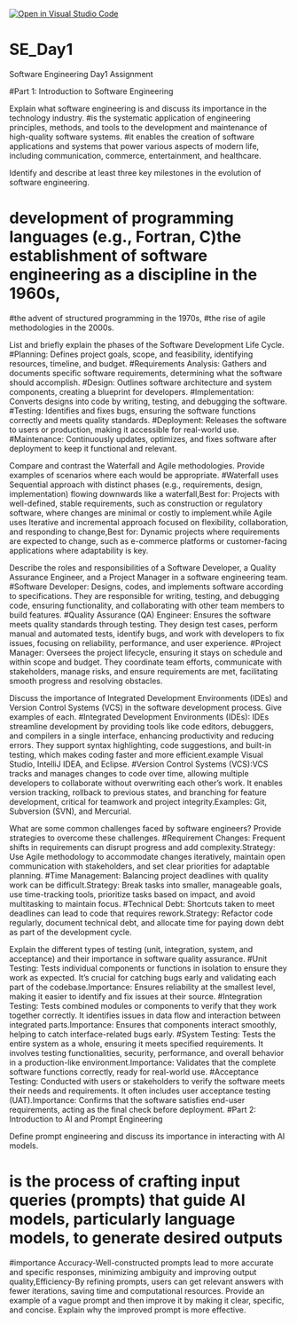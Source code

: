 [![Open in Visual Studio Code](https://classroom.github.com/assets/open-in-vscode-2e0aaae1b6195c2367325f4f02e2d04e9abb55f0b24a779b69b11b9e10269abc.svg)](https://classroom.github.com/online_ide?assignment_repo_id=17049432&assignment_repo_type=AssignmentRepo)
# SE_Day1
Software Engineering Day1 Assignment

#Part 1: Introduction to Software Engineering

Explain what software engineering is and discuss its importance in the technology industry.
#is the systematic application of engineering principles, methods, and tools to the development and maintenance of high-quality software systems.
#it enables the creation of software applications and systems that power various aspects of modern life, including communication, commerce, entertainment, and healthcare.

Identify and describe at least three key milestones in the evolution of software engineering.
# development of programming languages (e.g., Fortran, C)the establishment of software engineering as a discipline in the 1960s, 
#the advent of structured programming in the 1970s,
#the rise of agile methodologies in the 2000s.

List and briefly explain the phases of the Software Development Life Cycle.
#Planning: Defines project goals, scope, and feasibility, identifying resources, timeline, and budget.
#Requirements Analysis: Gathers and documents specific software requirements, determining what the software should accomplish.
#Design: Outlines software architecture and system components, creating a blueprint for developers.
#Implementation: Converts designs into code by writing, testing, and debugging the software.
#Testing: Identifies and fixes bugs, ensuring the software functions correctly and meets quality standards.
#Deployment: Releases the software to users or production, making it accessible for real-world use.
#Maintenance: Continuously updates, optimizes, and fixes software after deployment to keep it functional and relevant.

Compare and contrast the Waterfall and Agile methodologies. Provide examples of scenarios where each would be appropriate.
#Waterfall uses Sequential approach with distinct phases (e.g., requirements, design, implementation) flowing downwards like a waterfall,Best for: Projects with well-defined, stable requirements, such as construction or regulatory software, where changes are minimal or costly to implement.while Agile uses Iterative and incremental approach focused on flexibility, collaboration, and responding to change,Best for: Dynamic projects where requirements are expected to change, such as e-commerce platforms or customer-facing applications where adaptability is key.


Describe the roles and responsibilities of a Software Developer, a Quality Assurance Engineer, and a Project Manager in a software engineering team.
#Software Developer: Designs, codes, and implements software according to specifications. They are responsible for writing, testing, and debugging code, ensuring functionality, and collaborating with other team members to build features.
#Quality Assurance (QA) Engineer: Ensures the software meets quality standards through testing. They design test cases, perform manual and automated tests, identify bugs, and work with developers to fix issues, focusing on reliability, performance, and user experience.
#Project Manager: Oversees the project lifecycle, ensuring it stays on schedule and within scope and budget. They coordinate team efforts, communicate with stakeholders, manage risks, and ensure requirements are met, facilitating smooth progress and resolving obstacles.

Discuss the importance of Integrated Development Environments (IDEs) and Version Control Systems (VCS) in the software development process. Give examples of each.
#Integrated Development Environments (IDEs): IDEs streamline development by providing tools like code editors, debuggers, and compilers in a single interface, enhancing productivity and reducing errors. They support syntax highlighting, code suggestions, and built-in testing, which makes coding faster and more efficient.example Visual Studio, IntelliJ IDEA, and Eclipse.
#Version Control Systems (VCS):VCS tracks and manages changes to code over time, allowing multiple developers to collaborate without overwriting each other’s work. It enables version tracking, rollback to previous states, and branching for feature development, critical for teamwork and project integrity.Examples: Git, Subversion (SVN), and Mercurial.

What are some common challenges faced by software engineers? Provide strategies to overcome these challenges.
#Requirement Changes: Frequent shifts in requirements can disrupt progress and add complexity.Strategy: Use Agile methodology to accommodate changes iteratively, maintain open communication with stakeholders, and set clear priorities for adaptable planning.
#Time Management: Balancing project deadlines with quality work can be difficult.Strategy: Break tasks into smaller, manageable goals, use time-tracking tools, prioritize tasks based on impact, and avoid multitasking to maintain focus.
#Technical Debt: Shortcuts taken to meet deadlines can lead to code that requires rework.Strategy: Refactor code regularly, document technical debt, and allocate time for paying down debt as part of the development cycle.

Explain the different types of testing (unit, integration, system, and acceptance) and their importance in software quality assurance.
#Unit Testing: Tests individual components or functions in isolation to ensure they work as expected. It’s crucial for catching bugs early and validating each part of the codebase.Importance: Ensures reliability at the smallest level, making it easier to identify and fix issues at their source.
#Integration Testing: Tests combined modules or components to verify that they work together correctly. It identifies issues in data flow and interaction between integrated parts.Importance: Ensures that components interact smoothly, helping to catch interface-related bugs early.
#System Testing: Tests the entire system as a whole, ensuring it meets specified requirements. It involves testing functionalities, security, performance, and overall behavior in a production-like environment.Importance: Validates that the complete software functions correctly, ready for real-world use.
#Acceptance Testing: Conducted with users or stakeholders to verify the software meets their needs and requirements. It often includes user acceptance testing (UAT).Importance: Confirms that the software satisfies end-user requirements, acting as the final check before deployment.
#Part 2: Introduction to AI and Prompt Engineering


Define prompt engineering and discuss its importance in interacting with AI models.
# is the process of crafting input queries (prompts) that guide AI models, particularly language models, to generate desired outputs
#importance Accuracy-Well-constructed prompts lead to more accurate and specific responses, minimizing ambiguity and improving output quality,Efficiency-By refining prompts, users can get relevant answers with fewer iterations, saving time and computational resources.
Provide an example of a vague prompt and then improve it by making it clear, specific, and concise. Explain why the improved prompt is more effective.
